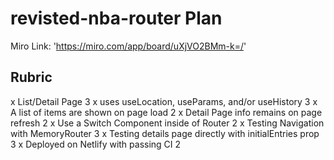 # revisted-nba-router Plan

Miro Link: 'https://miro.com/app/board/uXjVO2BMm-k=/'

## Rubric

x List/Detail Page 3
x uses useLocation, useParams, and/or useHistory 3
x A list of items are shown on page load 2
x Detail Page info remains on page refresh 2
x Use a Switch Component inside of Router 2
x Testing Navigation with MemoryRouter 3
x Testing details page directly with initialEntries prop 3
x Deployed on Netlify with passing CI 2
